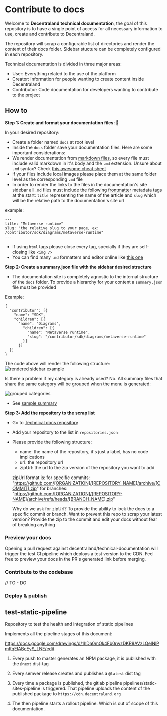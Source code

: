 # Contribute to docs

Welcome to **Decentraland technical documentation**, the goal of this repository is to have a single point of access for all necessary information to use, create and contribute to Decentraland.

The repository will scrap a configurable list of directories and render the content of their docs folder. Sidebar stucture can be completely configured in each repository.

Technical documentation is divided in three major areas:

- User: Everything related to the use of the platform
- Creator: Information for people wanting to create content inside Decentraland
- Contributor: Code documentation for developers wanting to contribute to the project

## How to

**Step 1: Create and format your documentation files: :rocket:**

In your desired repository:

- Create a folder named `docs` at root level
- Inside the `docs` folder save your documentation files. Here are some important considerations:
- We render documentation from [markdown files](https://en.wikipedia.org/wiki/Markdown), so every file must include valid markdown in it's body and the `.md` extension. Unsure about `.md` syntax? Check [this awesome cheat sheet](https://www.markdownguide.org/cheat-sheet/)
- If your files include local images please place them at the same folder level as the corresponding `.md` file
- In order to render the links to the files in the documentation's site sidebar all `.md` files must include the following [frontmatter](https://middlemanapp.com/basics/frontmatter/) metadata tags at the start: `title` representing the name of the article and `slug` which will be the relative path to the documentation's site url

example:

```
---
title: "Metaverse runtime"
slug: "the relative slug to your page, ex: /contributor/sdk/diagrams/metaverse-runtime"
---
```

- If using `html` tags please close every tag, specially if they are self-closing like `<img />`
- You can find many `.md` formatters and editor online like [this one](https://stackedit.io/app#)

**Step 2: Create a summary.json file with the sidebar desired structure**
- The documentation site is completely agnostic to the internal structure of the `docs` folder. To provide a hierarchy for your content a `summary.json` file must be provided

Example:

```
{
  "contributor": [{
    "name": "SDK",
    "children": [{
	  "name": "Diagrams",
	    "children": [{
	      "name": "Metaverse runtime",
	      "slug": "/contributor/sdk/diagrams/metaverse-runtime"
	    }]
	  }]
  }]
}
```

The code above will render the following structure:
![rendered sidebar example](https://github.com/decentraland/technical-documentation/blob/main/docs/sidebar-render00.png)

Is there a problem if my category is already used? No. All summary files that share the same category will be grouped when the menu is generated:

![grouped categories](https://github.com/decentraland/technical-documentation/blob/main/docs/sidebar-render01.png)

- See [sample summary](https://github.com/decentraland/technical-documentation/blob/main/docs/summary.json)

**Step 3: Add the repository to the scrap list**

- Go to [Technical docs repository](https://github.com/decentraland/technical-documentation)
- Add your repository to the list in `repositories.json`
- Please provide the following structure:
  - name: the name of the repository, it's just a label, has no code implications
  - url: the repository url
  - zipUrl: the url to the zip version of the repository you want to add

  zipUrl format is:
  for specific commits: "https://github.com/[ORGANIZATION]/[REPOSITORY_NAME]/archive/[COMMIT].zip"
  for branches: "https://github.com/[ORGANIZATION]/[REPOSITORY-NAME]/archive/refs/heads/[BRANCH_NAME].zip"

  Why do we ask for zipUrl? To provide the ability to lock the docs to a specific commit or branch. Want to prevent this repo to scrap your latest version? Provide the zip to the commit and edit your docs without fear of breaking anything

### **Preview your docs**

Opening a pull request against decentraland/technical-documentation will trigger the test CI pipeline which deploys a test version to the CDN. Feel free to preview your docs in the PR's generated link before merging.


### Contribute to the codebase

// TO - DO

### Deploy & publish

## test-static-pipeline

Repository to test the health and integration of static pipelines

Implements all the pipeline stages of this document:

<https://docs.google.com/drawings/d/1hDa0mOk4Fb0rwzDKR8AVzLQeINlPmKqEIABeEyS_LNE/edit>

1. Every push to master generates an NPM package, it is published with the `@next` dist-tag

2. Every semver release creates and publishes a `@latest` dist tag

3. Every time a package is published, the gitlab pipeline pipelines/static-sites-pipeline is triggered. That pipeline uploads the content of the published package to `https://cdn.decentraland.org`

4. The then pipeline starts a rollout pipeline. Which is out of scope of this documentation.
